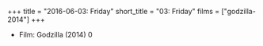 +++
title = "2016-06-03: Friday"
short_title = "03: Friday"
films = ["godzilla-2014"]
+++


* Film: Godzilla (2014) 0
